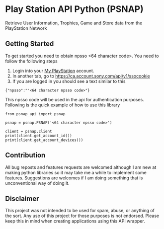 # Play Station API Python (PSNAP)

Retrieve User Information, Trophies, Game and Store data from the PlayStation Network

## Getting Started

To get started you need to obtain npsso <64 character code>. You need to follow the following steps

1. Login into your [My PlayStation](https://my.playstation.com/) account.
2. In another tab, go to https://ca.account.sony.com/api/v1/ssocookie
3. If you are logged in you should see a text similar to this

```
{"npsso":"'<64 character npsso code>"}
```

This npsso code will be used in the api for authentication purposes. Following is the quick example of how to use this
library

```
from psnap_api import psnap  

psnap = psnap.PSNAP('<64 character npsso code>')  
  
client = psnap.client  
print(client.get_account_id())  
print(client.get_account_devices())
```

## Contribution

All bug reposts and features requests are welcomed although I am new at making python libraries so it may take me a
while to implement some features. Suggestions are welcomes if I am doing something that is unconventional way of doing
it.

## Disclaimer

This project was not intended to be used for spam, abuse, or anything of the sort. Any use of this project for those
purposes is not endorsed. Please keep this in mind when creating applications using this API wrapper.